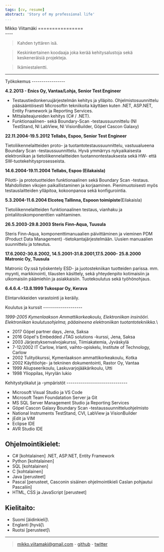 ```yaml
---
tags: [cv, resume]
abstract: 'Story of my professional life'
...
```


<div id="container">
<div id="name">
Mikko Viitamäki
================
</div> 

<div id="about">
----

>Kahden tyttären isä.

>Keskinkertainen koodaaja joka kerää kehitysalustoja sekä keskeneräisiä projekteja.

>Ikämiestalentti.

----
</div>

<div id="experience">
Työkokemus
-----------------


**4.2.2013 - Enics Oy, Vantaa/Lohja, Senior Test Engineer**

-   Testaustiedonkeruujärjestelmän kehitys ja ylläpito.
    Ohjelmistosuunnittelu pääsääntöisesti Microsoftin tekniikoita
    käyttäen kuten .NET, ASP.NET, Entity Framework ja Reporting
    Services.
-   Mittalaiteajureiden kehitys (C\# / .NET).
-   Funktionaalinen- sekä Boundary-Scan -testaussuunnittelu (NI
    TestStand, NI LabView, NI VisionBuilder, Göpel Cascon Galaxy)

**22.11.2004-19.5.2012 Tellabs, Espoo, Senior Test Engineer**

Tietoliikennelaitteiden proto- ja tuotantotestaussuunnittelu,
vastuualueena Boundary Scan -testaussuunnittelu. Hyvä ymmärrys
nykyaikaisesta elektroniikan ja tietoliikennelaitteiden
tuotannontestauksesta sekä HW- että SW-tuotekehitysprosesseista.

**14.6.2004-19.11.2004 Tellabs, Espoo (Eilakaisla)**

Pilotti- ja prototuotteiden funktionaalinen sekä Boundary Scan -testaus.
Mahdollisten vikojen paikallistaminen ja korjaaminen. Pienimuotoisesti
myös testauslaitteiden ylläpitoa, kokoonpanoa sekä konfigurointia.

**5.3.2004-11.6.2004 Elcoteq Tallinna, Espoon toimipiste**(Eilakaisla)

Tietoliikennelaitteiden funktionaalinen testaus, vianhaku ja
pintaliitoskomponenttien vaihtaminen.

**26.5.2003-29.8.2003 Steris Finn-Aqua, Tuusula**

Steris Finn-Aqua, komponenttimanuaalien päivittäminen ja vieminen PDM
(Product Data Management) -tietokantajärjestelmään. Uusien manuaalien
suunnittelu ja toteutus.

**17.6.2002-30.8.2002, 14.5.2001-31.8.2001,17.5.2000- 25.8.2000 Matronic Oy, Tuusula**

Matronic Oy:ssä työskentely ESD- ja juotostekniikan tuotteiden parissa.
mm. myynti, markkinointi, tilausten käsittely, sekä yhteydenpito
kotimaisiin ja ulkomaisiin päämiehiin ja asiakkaisiin. Tuotekoulutus
sekä työhönohjaus.

**6.4.6.4.-13.8.1999 Tukospar Oy, Kerava**

Elintarvikkeiden varastointi ja keräily.
</div>
<div id="education">
Koulutus ja kurssit
--------------------

*1999-2005 Kymenlaakson Ammattikorkeakoulu, Elektroniikan insinööri.
Elektroniikan koulutusohjelma, pääaineena elektroniikan
tuotantotekniikka.*\

-   2017 Göpel partner days, Jena, Saksa
-   2016 Göpel\'s Embedded JTAG solutions -kurssi, Jena, Saksa
-   2003 Järjestyksenvalvojakurssi, Tiimiakatemia, Jyväskylä
-   7-12/2002 IT Carlow, Irlanti, vaihto-opiskelu, Institute of
    Technology, Carlow
-   2002 Tulityökurssi, Kymenlaakson ammattikorkeakoulu, Kotka
-   2002 Käyttöohje- ja tekninen dokumentointi, Rastor Oy, Vantaa
-   1999 Aliupseerikoulu, Laskuvarjojääkärikoulu, Utti
-   1998 Ylioppilas, Hyrylän lukio
</div>
<div id="tools">
Kehitystyökalut ja -ympäristöt
-------------------------------

-   Microsoft Visual Studio ja VS Code
-   Microsoft Team Foundatation Server ja Git
-   MS SQL Server Management Studio ja Reporting Services
-   Göpel Cascon Galaxy Boundary Scan -testaussuunnitteluohjelmisto
-   National Instruments TestStand, CVI, LabView ja VisionBuilder
-   jEdit ja VIM
-   Eclipse IDE
-   AVR Studio IDE

Ohjelmointikielet:
--------------------

-   C\# \[kohtalainen\] .NET, ASP.NET, Entity Framework
-   Python \[kohtalainen\]
-   SQL \[kohtalainen\]
-   C \[kohtalainen\]
-   Java \[perusteet\]
-   Pascal \[perusteet, Casconin sisäinen ohjelmointikieli Caslan
    pohjautui Pascaliin\]
-   HTML, CSS ja JavaScript \[perusteet\]
</div>

Kielitaito:
------------
- Suomi \[äidinkieli\]\
- Englanti \[hyvä\]\
- Ruotsi \[perusteet\]\
----

> [mikko.viitamaki@gmail.com](mailto:mikko.viitamaki@gmail.com) - [github](https://github.com/frogshead) - [twitter](https://twitter.com/freezing_point)
</div>